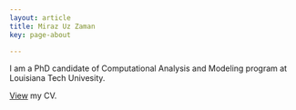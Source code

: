 ```yaml
---
layout: article
title: Miraz Uz Zaman
key: page-about

---
```


<!-- <img align="left" width="220" height="300" hspace="20" src="../images/profile.jpg"> -->
I am a PhD candidate of Computational Analysis and Modeling program at Louisiana Tech Univesity.  

<a class="button button--primary button--rounded" href="">View</a> my CV.
